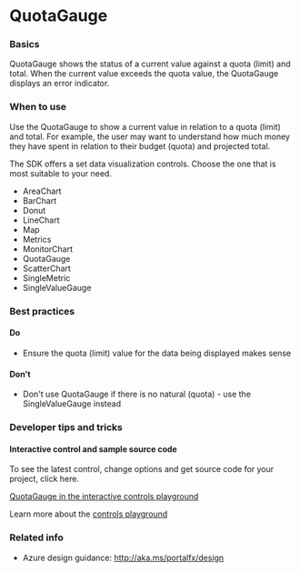 ﻿# QuotaGauge

 
<a name="basics"></a>
### Basics
QuotaGauge shows the status of a current value against a quota (limit) and total.  When the current value exceeds the quota value, the QuotaGauge displays an error indicator.


<!-- TODO get an IMAGE to embed here -->

<!-- TODO get an SAMPLE CODE to embed here -->

 
<a name="when-to-use"></a>
### When to use
Use the QuotaGauge to show a current value in relation to a quota (limit) and total.  For example, the user may want to understand how much money they have spent in relation to their budget (quota) and projected total.

The SDK offers a set data visualization controls.  Choose the one that is most suitable to your need.
* AreaChart
* BarChart
* Donut
* LineChart
* Map
* Metrics
* MonitorChart
* QuotaGauge
* ScatterChart
* SingleMetric
* SingleValueGauge




 
<a name="best-practices"></a>
### Best practices


<a name="best-practices-do"></a>
#### Do

* Ensure the quota (limit) value for the data being displayed makes sense


<a name="best-practices-don-t"></a>
#### Don&#39;t

* Don't use QuotaGauge if there is no natural (quota) - use the SingleValueGauge instead



 
<a name="developer-tips-and-tricks"></a>
### Developer tips and tricks



<a name="developer-tips-and-tricks-interactive-control-and-sample-source-code"></a>
#### Interactive control and sample source code
To see the latest control, change options and get source code for your project, click here.

<a href="https://ms.portal.azure.com/?Microsoft_Azure_Playground=true#blade/Microsoft_Azure_Playground/ControlsIndexBlade/QuotaGauge_create_Playground" target="_blank">QuotaGauge in the interactive controls playground</a>

Learn more about the [controls playground](./top-extensions-controls-playground.md)


 
<a name="related-info"></a>
### Related info

* Azure design guidance:  http://aka.ms/portalfx/design


